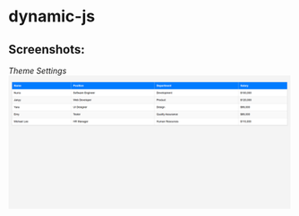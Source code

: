 # dynamic-js
## Screenshots:
*Theme Settings*
![theme settings](https://github.com/Zu34/dynamic-js/blob/main/real%20work/screencapture-127-0-0-1-5500-test-html-2024-12-03-06_05_03.png)
